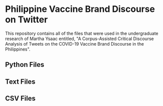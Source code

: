 # Philippine Vaccine Brand Discourse on Twitter
This repository contains all of the files that were used in the undergraduate research of Martha Ysaac entitled, "A Corpus-Assisted Critical Discourse Analysis of Tweets on the COVID-19 Vaccine Brand Discourse in the Philippines".

## Python Files

## Text Files

## CSV Files
